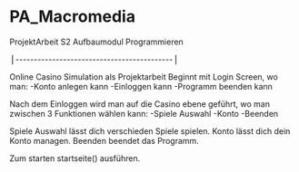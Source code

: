 # PA_Macromedia
ProjektArbeit S2 Aufbaumodul Programmieren


⎪-------------------------------------------⎪

Online Casino Simulation als Projektarbeit
Beginnt mit Login Screen, wo man:
-Konto anlegen kann
-Einloggen kann
-Programm beenden kann

Nach dem Einloggen wird man auf die Casino ebene geführt, wo man zwischen 3 Funktionen wählen kann:
-Spiele Auswahl
-Konto
-Beenden

Spiele Auswahl lässt dich verschieden Spiele spielen.
Konto lässt dich dein Konto managen.
Beenden beendet das Programm.

Zum starten startseite() ausführen.


